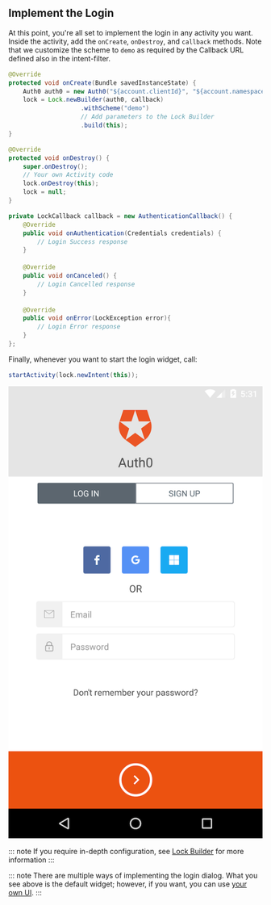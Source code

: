 ## Implement the Login

At this point, you're all set to implement the login in any activity you want. Inside the activity, add the `onCreate`, `onDestroy`, and `callback` methods. Note that we customize the scheme to `demo` as required by the Callback URL defined also in the intent-filter.

```java
@Override
protected void onCreate(Bundle savedInstanceState) {
    Auth0 auth0 = new Auth0("${account.clientId}", "${account.namespace}");
    lock = Lock.newBuilder(auth0, callback)
                    .withScheme("demo")
                    // Add parameters to the Lock Builder
                    .build(this);
}
```

```java
@Override
protected void onDestroy() {
    super.onDestroy();
    // Your own Activity code
    lock.onDestroy(this);
    lock = null;
}
```

```java
private LockCallback callback = new AuthenticationCallback() {
    @Override
    public void onAuthentication(Credentials credentials) {
        // Login Success response
    }

    @Override
    public void onCanceled() {
        // Login Cancelled response
    }

    @Override
    public void onError(LockException error){
        // Login Error response
    }
};
```

Finally, whenever you want to start the login widget, call:

```java
startActivity(lock.newIntent(this));
```

<div class="phone-mockup"><img src="/media/articles/libraries/lock-android/login.png" alt="Mobile example screenshot"/></div>

::: note
If you require in-depth configuration, see [Lock Builder](/libraries/lock-android#lock-builder) for more information
:::

::: note
There are multiple ways of implementing the login dialog. What you see above is the default widget; however, if you want, you can use [your own UI](/quickstart/native/android/02-custom-login).
:::
